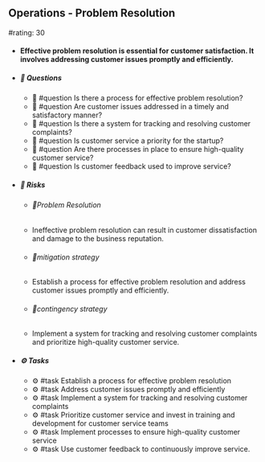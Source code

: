 ## Operations - Problem Resolution
#rating: 30
- #### Effective problem resolution is essential for customer satisfaction. It involves addressing customer issues promptly and efficiently.
- ##### 💭 Questions
  - 💭 #question Is there a process for effective problem resolution?
  - 💭 #question Are customer issues addressed in a timely and satisfactory manner?
  - 💭 #question Is there a system for tracking and resolving customer complaints?
  - 💭 #question Is customer service a priority for the startup?
  - 💭 #question Are there processes in place to ensure high-quality customer service?
  - 💭 #question Is customer feedback used to improve service?
- ##### 🚨 Risks

  - ###### 🚨Problem Resolution
  - Ineffective problem resolution can result in customer dissatisfaction and damage to the business reputation.
  - ###### 🚨mitigation strategy
  - Establish a process for effective problem resolution and address customer issues promptly and efficiently.
  - ###### 🚨contingency strategy
  - Implement a system for tracking and resolving customer complaints and prioritize high-quality customer service.
- ##### ⚙️ Tasks
  - ⚙️ #task Establish a process for effective problem resolution
  - ⚙️ #task  Address customer issues promptly and efficiently
  - ⚙️ #task  Implement a system for tracking and resolving customer complaints
  - ⚙️ #task Prioritize customer service and invest in training and development for customer service teams
  - ⚙️ #task  Implement processes to ensure high-quality customer service
  - ⚙️ #task  Use customer feedback to continuously improve service.


